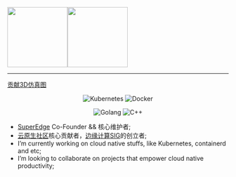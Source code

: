<!--原来的提交显示 ![](https://github-readme-stats.vercel.app/api?username=attlee-wang&theme=buefy&show_icons=true) -->

<img align="center" height="137px" src="https://github-readme-stats.vercel.app/api?username=attlee-wang&hide_border=true&show_icons=true&include_all_commits=true&line_height=21&bg_color=0,EC6C6C,FFD479,FFFC79,73FA79&theme=graywhite&locale=cn" /><img align="center" height="137px" src="https://github-readme-stats.vercel.app/api/top-langs/?username=huweihuang&hide_border=true&layout=compact&bg_color=0,73FA79,73FDFF,D783FF&theme=graywhite&locale=cn" />


---
<!--
**dixudx/dixudx** is a ✨ _special_ ✨ repository because its `README.md` (this file) appears on your GitHub profile.

Here are some ideas to get you started:

- 🔭 I’m currently working on ...
- 🌱 I’m currently learning ...
- 👯 I’m looking to collaborate on ...
- 🤔 I’m looking for help with ...
- 💬 Ask me about ...
- 📫 How to reach me: ...
- 😄 Pronouns: ...
- ⚡ Fun fact: ...
-->
[贡献3D仿真图](https://skyline.github.com/attlee-wang/2021)

<p align="center">
  <img alt="Kubernetes" src="https://img.shields.io/static/v1?style=flat&logo=Kubernetes&label=&message=Kubernetes&color=767676">
  <img alt="Docker" src="https://img.shields.io/static/v1?style=flat&logo=Docker&label=&message=Docker&color=767676">
</p>

<p align="center">
  <img alt="Golang" src="https://img.shields.io/static/v1?style=flat&logo=Go&label=&message=Golang&color=767676">
  <img alt="C++" src="https://img.shields.io/static/v1?style=flat&logo=Python&label=&message=Python&color=767676">
</p>

- [SuperEdge](https://github.com/superedge/superedge) Co-Founder && 核心维护者;
- [云原生社区](https://cloudnative.to/)核心贡献者，[边缘计算SIG](https://i.cloudnative.to/edge/)的创立者;
- I’m currently working on cloud native stuffs, like Kubernetes, containerd and etc;
- I’m looking to collaborate on projects that empower cloud native productivity;


